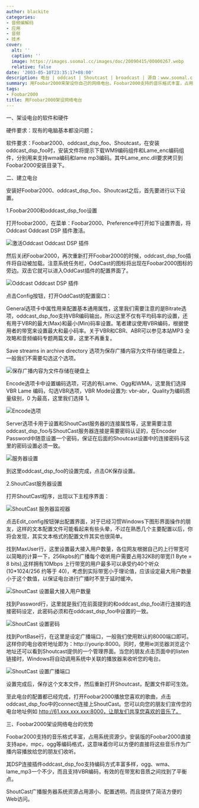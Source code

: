 ```yaml
---
author: blackite
categories:
- 音频编解码
- 应用
- 音频
- 技术
cover:
  alt: ''
  caption: ''
  image: https://images.soomal.cc/images/doc/20090415/00000267.webp
  relative: false
date: '2003-05-10T23:35:17+08:00'
description: 电台 | oddcast | Shoutcast | broadcast | 源自：www.soomal.com | 版权：原创 |  平均/总评分：00.00/0
summary: 用Foobar2000来架设你自己的网络电台。Foobar2000支持的音乐格式丰富，占用系统资源少。安装版的Foobar2000直接支持ape，mpc，ogg等编码格式，这意味着你可以方便的直接将这些音乐作为广播内容播放给您的朋友们收听。其DSP连接插件oddcast_dsp_foo支持编码方式丰富多样，ogg、wma、lame_mp3一个不少，而且支持VBR编码，有效的在带宽和音质之间找到了平衡点。ShoutCast广播服务器系统资源占用源小、配置透明，而且提供了简洁方便的Web访问。
tags:
- Foobar2000
title: 用Foobar2000架设网络电台
---
```


一、架设电台的软件和硬件



硬件要求：现有的电脑基本都没问题；



软件要求：Foobar2000、oddcast_dsp_foo、Shoutcast，在安装oddcast_dsp_foo时，安装文件将提示下载WM9编码组件和Lame_enc编码组件，分别用来支持wma编码和lame mp3编码。其中Lame_enc.dll要求拷贝到Foobar2000安装目录下。

二、建立电台

安装好Foobar2000、oddcast_dsp_foo、Shoutcast之后，首先要进行以下设置。

1.Foobar2000和oddcast_dsp_foo设置

打开foobar2000，在菜单：Foobar2000、Preference中打开如下设置界面，将Oddcast Oddcast DSP 插件激活。

![激活Oddcast Oddcast DSP 插件](https://images.soomal.cc/images/doc/20090415/00000260.webp)



然后关闭Foobar2000，再次重新打开Foobar2000的时候，oddcast_dsp_foo插件将自动被加载。注意系统任务栏，OddCast的图标将出现在Foobar2000图标的旁边。双击它就可以进入OddCast插件的配置界面了。



![Oddcast Oddcast DSP 插件](https://images.soomal.cc/images/doc/20090415/00000261.webp)



点击Config按钮，打开OddCast的配置窗口：

General选项卡中属性用来配置基本通用属性，这里我们需要注意的是Bitrate选项，oddcast_dsp_foo支持VBR编码输出，所以这里不仅有平均码率的设置，还有用于VBR的最大(Max)和最小(Min)码率设置。笔者建议使用VBR编码，根据使用者的带宽来设置最大和最小码率。关于VBR和CBR、ABR可以参见本站MP3   全攻略和音频编码专题两篇文章，这里不再重复。

Save streams in archive directory 选项为保存广播内容为文件存储在硬盘上，一般我们不需要勾选这个选项。

![保存广播内容为文件存储在硬盘上](https://images.soomal.cc/images/doc/20090415/00000262.webp)



Encode选项卡中设置编码选项，可选的有Lame、Ogg和WMA，这里我们选择 VBR Lame 编码，勾选VBR选项，VBR Mode设置为:   vbr-abr，Quality为编码质量级别，0 为最高，这里我们选择 1。



![Encode选项](https://images.soomal.cc/images/doc/20090415/00000263.webp)



Server选项卡用于设置和ShoutCast服务器的连接属性等，这里需要注意oddcast_dsp_foo与ShoutCast服务器连接是需要密码认证的，在Encoder   Password中随意设置一个密码，保证在后面的Shoutcast设置中的连接密码与这里的密码设置必须一致。

![服务器设置](https://images.soomal.cc/images/doc/20090415/00000264.webp)



到这里oddcast_dsp_foo的设置完成，点击OK保存设置。

2.ShoutCast服务器设置

打开ShoutCast程序，出现以下主程序界面：



![ShoutCast 服务器监视器](https://images.soomal.cc/images/doc/20090415/00000265.webp)



点击Edit_config按钮弹出配置界面，对于已经习惯Windows下图形界面操作的朋友，这样的文本配置文件可能看起来有些头晕，不过在熟悉几个主要配置以后，你将会发现，其实文本格式的配置文件其实也很简单。

找到MaxUser行，这里设置最大接入用户数量，各位网友根据自己的上行带宽可以简略的计算一下，256kpbs的广播每个收听用户需要占用32KB的带宽(1   Byte = 8 bits),这样拥有10Mbps 上行带宽的用户最多可以承受约40个听众(10*1024/256 约等于 40)，考虑到实际带宽小于理论值，应该设定最大用户数量小于这个数值，以保证电台进行广播时不至于延时缓冲。



![ShoutCast 设置最大接入用户数量](https://images.soomal.cc/images/doc/20090415/00000266.webp)



找到Password行，这里就是我们在前面提到的和oddcast_dsp_foo进行连接的连接密码设定，此密码必须和在oddcast_dsp_foo中设置的一致。



![ShoutCast 设置密码](https://images.soomal.cc/images/doc/20090415/00000267.webp)



找到PortBase行，在这里是设定广播端口，一般我们使用默认的8000端口即可。这样你的电台收听地址即为：http://yourip:8000。同时，使用ie浏览器浏览这个地址还可以看到Shoutcast提供的一个管理界面。当您的朋友点击页面中的listen链接时，Windows将自动调用系统中关联的播放器来收听您的电台。



![ShoutCast 设置广播端口](https://images.soomal.cc/images/doc/20090415/00000268.webp)



设置完成后，保存这个文本文件，然后重新打开Shoutcast，配置文件即可生效。

至此电台的配置都已经完成，打开Foobar2000播放您喜欢的歌曲，点击oddcast_dsp_foo中的connect连接上ShoutCast。您可以向您的朋友们宣传您的电台地址例如 http://61.xxx.xxx.xxx:8000，让朋友们共享您喜欢的音乐了。

三、Foobar2000架设网络电台的优势

Foobar2000支持的音乐格式丰富，占用系统资源少。安装版的Foobar2000直接支持ape，mpc，ogg等编码格式，这意味着你可以方便的直接将这些音乐作为广播内容播放给您的朋友们收听。

其DSP连接插件oddcast_dsp_foo支持编码方式丰富多样，ogg、wma、lame_mp3一个不少，而且支持VBR编码，有效的在带宽和音质之间找到了平衡点。

ShoutCast广播服务器系统资源占用源小、配置透明，而且提供了简洁方便的Web访问。